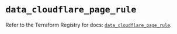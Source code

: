 # `data_cloudflare_page_rule`

Refer to the Terraform Registry for docs: [`data_cloudflare_page_rule`](https://registry.terraform.io/providers/cloudflare/cloudflare/5.3.0/docs/data-sources/page_rule).
